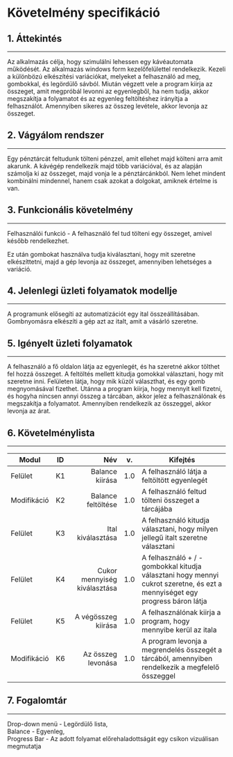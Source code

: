 # Követelmény specifikáció
## 1. Áttekintés
***

Az alkalmazás célja, hogy szimulálni lehessen egy kávéautomata működését.
Az alkalmazás windows form kezelőfelülettel rendelkezik.
Kezeli a különbözú elkészítési variációkat, melyeket a felhasználó ad meg, gombokkal, és legördülő sávból.
Miután végzett vele a program kiirja az összeget, amit megpróbál levonni az egyenlegből, ha nem tudja, akkor megszakítja a folyamatot és az egyenleg feltöltéshez irányítja a felhasználót. Amennyiben sikeres az összeg levétele, akkor levonja az összeget.

## 2. Vágyálom rendszer
***
Egy pénztárcát feltudunk tölteni pénzzel, amit ellehet majd költeni arra amit akarunk.
A kávégép rendelkezik majd több variációval, és az alapján számolja ki az összeget, majd vonja le a pénztárcánkból.
Nem lehet mindent kombinálni mindennel, hanem csak azokat a dolgokat, amiknek értelme is van.

## 3. Funkcionális követelmény
***
Felhasználói funkció -  A felhasználó fel tud tölteni egy összeget, amivel később rendelkezhet.

Ez után gombokat használva tudja kiválasztani, hogy mit szeretne elkészíttetni, majd a gép levonja az összeget, amennyiben lehetséges a variáció.

## 4. Jelenlegi üzleti folyamatok modellje
***
A programunk elősegíti az automatizációt egy ital összeállításában.
Gombnyomásra elkészíti a gép azt az italt, amit a vásárló szeretne.

## 5. Igényelt üzleti folyamatok
***
A felhasználó a fő oldalon látja az egyenlegét, és ha szeretné akkor tölthet fel hozzá összeget.
A feltöltés mellett kitudja gomokkal választani, hogy mit szeretne inni. Felületen látja, hogy mik küzöl választhat, és egy gomb megnyomásával fizethet.
Utánna a program kiirja, hogy mennyit kell fizetni, és hogyha nincsen annyi összeg a tárcában, akkor jelez a felhasználónak és megszakítja a folyamatot.
Amennyiben rendelkezik az összeggel, akkor levonja az árat.


## 6. Követelménylista
***

| Modul      | ID         | Név  |v. |  Kifejtés|
| ------------- |:-------------:| -----:|-|--|
| Felület   | K1 | Balance kiirása |1.0| A felhasználó látja a feltöltött egyenlegét|
|Modifikáció | K2 | Balance feltöltése  |1.0| A felhasználó feltud tölteni összeget a tárcájába|
| Felület| K3 | Ital kiválasztása  | 1.0| A felhasználó kitudja választani, hogy milyen jellegű italt szeretne választani|
| Felület| K4 | Cukor mennyiség kiválasztása  |1.0|A felhasználó + / - gombokkal kitudja választani hogy mennyi cukrot szeretne, és ezt a mennyiséget egy progress báron látja|
|Felület | K5 |A végösszeg kiirása  |1.0| A felhasználónak kiirja a program, hogy mennyibe kerül az itala|
|Modifikáció | K6 |Az összeg levonása  |1.0|A program levonja a megrendelés összegét a tárcából, amennyiben rendelkezik a megfelelő összeggel|

## 7. Fogalomtár
***
Drop-down menü - Legördülő lista,<br>
Balance - Egyenleg,<br>
Progress Bar - Az adott folyamat előrehaladottságát egy csíkon vizuálisan megmutatja<br>

